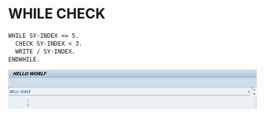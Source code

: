 # WHILE CHECK

```abap
WHILE SY-INDEX <= 5.
  CHECK SY-INDEX < 3.
  WRITE / SY-INDEX.
ENDWHILE.
```

![](../assets/images/WHILE_ENDWHILE_003.jpg)